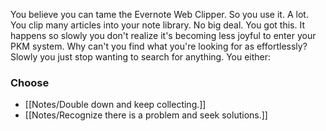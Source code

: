 You believe you can tame the Evernote Web Clipper. So you use it. A lot. You clip many articles into your note library. No big deal. You got this. It happens so slowly you don't realize it's becoming less joyful to enter your PKM system. Why can't you find what you're looking for as effortlessly? Slowly you just stop wanting to search for anything. You either:

### Choose
- [[Notes/Double down and keep collecting.]]
- [[Notes/Recognize there is a problem and seek solutions.]] 
